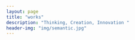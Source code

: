 ```yaml
---
layout: page
title: "works"
description: "Thinking, Creation, Innovation "
header-img: "img/semantic.jpg"
---
```













